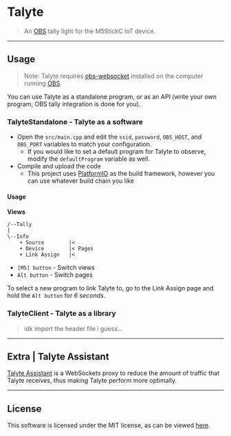 # Talyte

> An [OBS](https://obsproject.com/) tally light for the M5StickC IoT device.  

---

## Usage

> Note: Talyte requires [obs-websocket](https://github.com/Palakis/obs-websocket) installed on the computer running [OBS](https://obsproject.com/).

You can use Talyte as a standalone program, or as an API (write your own program, OBS tally integration is done for you).

### TalyteStandalone - Talyte as a software

* Open the `src/main.cpp` and edit the `ssid`, `password`, `OBS_HOST`, and `OBS_PORT` variables to match your configuration.  
  * If you would like to set a default program for Talyte to observe, modify the `defaultProgram` variable as well.
* Compile and upload the code
  * This project uses [PlatformIO](https://platformio.org/) as the build framework, however you can use whatever build chain you like

#### Usage

**Views**

```
/--Tally
|
\--Info
    + Source        |<
    + Device        |< Pages
    + Link Assign   |<
```

* `[M5] button` - Switch views
* `Alt button` - Switch pages

To select a new program to link Talyte to, go to the Link Assign page and hold the `Alt button` for _6 seconds_.


### TalyteClient - Talyte as a library

> idk import the header file i guess...

---

## Extra | Talyte Assistant

[Talyte Assistant](https://github.com/featherbear/talyte-assistant) is a WebSockets proxy to reduce the amount of traffic that Talyte receives, thus making Talyte perform more optimally.

---

## License

This software is licensed under the MIT license, as can be viewed [here](LICENSE.md).  